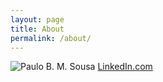 ```yaml
---
layout: page
title: About
permalink: /about/
---
```


![Paulo B. M. Sousa](https://lh3.googleusercontent.com/g8hsW-pwFzlQt2CXmUbW4vaPETL9_eUKjCiW0EFwNY7EGxxN4KCS9kOSzutj9p6E3Uguyd6GdhYBraQOFO9Z80o5pTYxGtpLs_gNitOwcf9QreQSZPeemomUSvPPzTQ60iqOeDmo_xDwlofwWhdYNhXoAOX2Y9sKgXHJXaBZHNWuRrzJ0EvjJUsgjv1K6LeXn9oQ6wRvY44S9-VQMtiZ8Ny9vpgjqdpipzHE5Or-lp789nl-zUaVBJLNpwQ32tI9EBLLqW2zuC4Aww4FRJiHNOXgWhcBtyO-PXyUXmNB5G_QYhcbt4pVZBg4NayCTJv2eg6C1qcUjSx9B_MWy2xWC2pno1dndtpACkZChFYn_AKcfUJxdMmw32A4t4wbHHwXxWDJL_YqHnCMYBpMAAiMZcmkfdr6IkdLpEcrFtWx-h14N1udFlPTKLWY4WxO6qYDORKaqLsXQXtfdsR900kU8tOQYTcslzfLe12XmHzGlndZ0qFosg_DBcAU1_72lWDpMX05-A4iHF3ckYPzgVoYMht4QdBeut_tmSg0DDSc9JBVsm9Xk1qtpsAmfZtF6h5O_Oe4K7NZbHWiL2ZFw7pvO_wvn_SCNTPEExxVUfMmgcU_47DnsRRvLAalsxWDW4U4Udw1l08JpqcMSVXAbfdXQCJwgsRL4dk=w820-h296-no)
[LinkedIn.com](https://www.linkedin.com/in/paulobmsousa/)
